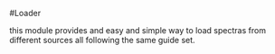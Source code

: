 #Loader

this module provides and easy and simple way to load spectras from different sources
all following the same guide set.